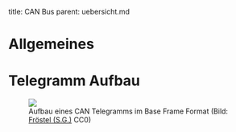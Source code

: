 title: CAN Bus
parent: uebersicht.md

# Allgemeines

# Telegramm Aufbau
<figure><img src="{filename}can_telegramm.svg"><figcaption>Aufbau eines CAN Telegramms im Base Frame Format (Bild: <a href="https://commons.wikimedia.org/wiki/File:CAN_telegramm_2.0A.svg">Fröstel (S.G.)</a> CC0)</figcaption></figure>

